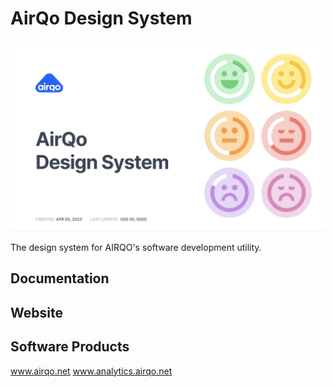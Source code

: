 # AirQo Design System

![Design Cover](<public/img/design-system-cover.png>)

The design system for AIRQO's software development utility.

## Documentation

## Website

## Software Products
www.airqo.net
www.analytics.airqo.net